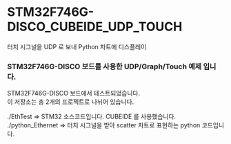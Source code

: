 # STM32F746G-DISCO_CUBEIDE_UDP_TOUCH
터치 시그널을 UDP 로 보내 Python 차트에 디스플레이


###  STM32F746G-DISCO 보드를 사용한 UDP/Graph/Touch 예제 입니다.

STM32F746G-DISCO 보드에서 테스트되었습니다.  
이 저장소는 총 2개의 프로젝트로 나뉘어 있습니다.  
  
./EthTest => STM32 소스코드입니다. CUBEIDE 를 사용했습니다.  
./python_Ethernet => 터치 시그널을 받아 scatter 차트로 표현하는 python 코드입니다.  


